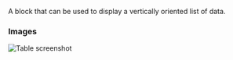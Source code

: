 A block that can be used to display a vertically oriented list of data.

### Images

![Table screenshot](https://gitlab.com/appsemble/appsemble/-/raw/0.19.15/config/assets/list.png)
